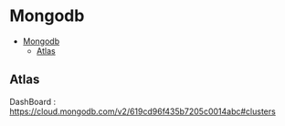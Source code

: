 # Mongodb

- [Mongodb](#mongodb)
  - [Atlas](#atlas)


## Atlas

DashBoard : https://cloud.mongodb.com/v2/619cd96f435b7205c0014abc#clusters

